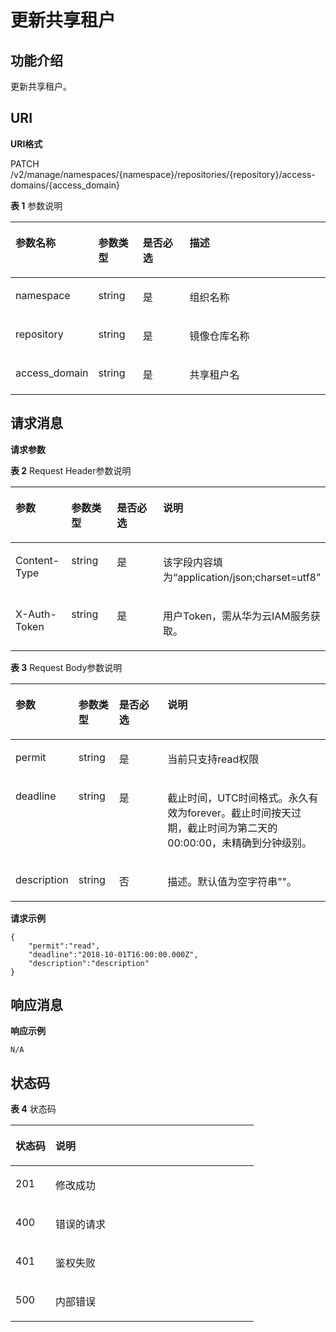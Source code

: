 # 更新共享租户<a name="swr_02_0072"></a>

## 功能介绍<a name="se03aae4436e64394a95dc13b6f233898"></a>

更新共享租户。

## URI<a name="s476df674307e4b04b9545f9575dde042"></a>

**URI格式**

PATCH /v2/manage/namespaces/\{namespace\}/repositories/\{repository\}/access-domains/\{access\_domain\}

**表 1**  参数说明

<a name="table11843162810214"></a>
<table><thead align="left"><tr id="row20843172818213"><th class="cellrowborder" valign="top" width="18.22%" id="mcps1.2.5.1.1"><p id="p3843528621"><a name="p3843528621"></a><a name="p3843528621"></a>参数名称</p>
</th>
<th class="cellrowborder" valign="top" width="14.56%" id="mcps1.2.5.1.2"><p id="p3467112312474"><a name="p3467112312474"></a><a name="p3467112312474"></a>参数类型</p>
</th>
<th class="cellrowborder" valign="top" width="16.220000000000002%" id="mcps1.2.5.1.3"><p id="p12469202344715"><a name="p12469202344715"></a><a name="p12469202344715"></a>是否必选</p>
</th>
<th class="cellrowborder" valign="top" width="51%" id="mcps1.2.5.1.4"><p id="p1584342811211"><a name="p1584342811211"></a><a name="p1584342811211"></a>描述</p>
</th>
</tr>
</thead>
<tbody><tr id="row1084316281925"><td class="cellrowborder" valign="top" width="18.22%" headers="mcps1.2.5.1.1 "><p id="p6843228526"><a name="p6843228526"></a><a name="p6843228526"></a>namespace</p>
</td>
<td class="cellrowborder" valign="top" width="14.56%" headers="mcps1.2.5.1.2 "><p id="p93078308475"><a name="p93078308475"></a><a name="p93078308475"></a>string</p>
</td>
<td class="cellrowborder" valign="top" width="16.220000000000002%" headers="mcps1.2.5.1.3 "><p id="p7309153012478"><a name="p7309153012478"></a><a name="p7309153012478"></a>是</p>
</td>
<td class="cellrowborder" valign="top" width="51%" headers="mcps1.2.5.1.4 "><p id="p85037015469"><a name="p85037015469"></a><a name="p85037015469"></a>组织名称</p>
</td>
</tr>
<tr id="row1319321944420"><td class="cellrowborder" valign="top" width="18.22%" headers="mcps1.2.5.1.1 "><p id="p919315194441"><a name="p919315194441"></a><a name="p919315194441"></a>repository</p>
</td>
<td class="cellrowborder" valign="top" width="14.56%" headers="mcps1.2.5.1.2 "><p id="p631033004712"><a name="p631033004712"></a><a name="p631033004712"></a>string</p>
</td>
<td class="cellrowborder" valign="top" width="16.220000000000002%" headers="mcps1.2.5.1.3 "><p id="p183131330134716"><a name="p183131330134716"></a><a name="p183131330134716"></a>是</p>
</td>
<td class="cellrowborder" valign="top" width="51%" headers="mcps1.2.5.1.4 "><p id="p13193201924411"><a name="p13193201924411"></a><a name="p13193201924411"></a>镜像仓库名称</p>
</td>
</tr>
<tr id="row177081913132710"><td class="cellrowborder" valign="top" width="18.22%" headers="mcps1.2.5.1.1 "><p id="p167081513102715"><a name="p167081513102715"></a><a name="p167081513102715"></a>access_domain</p>
</td>
<td class="cellrowborder" valign="top" width="14.56%" headers="mcps1.2.5.1.2 "><p id="p125891433194717"><a name="p125891433194717"></a><a name="p125891433194717"></a>string</p>
</td>
<td class="cellrowborder" valign="top" width="16.220000000000002%" headers="mcps1.2.5.1.3 "><p id="p659016333471"><a name="p659016333471"></a><a name="p659016333471"></a>是</p>
</td>
<td class="cellrowborder" valign="top" width="51%" headers="mcps1.2.5.1.4 "><p id="p13708313122716"><a name="p13708313122716"></a><a name="p13708313122716"></a>共享租户名</p>
</td>
</tr>
</tbody>
</table>

## 请求消息<a name="s8246d3afdd6f44dc817ce0c3f2ac7d53"></a>

**请求参数**

**表 2**  Request Header参数说明

<a name="table1410410571231"></a>
<table><thead align="left"><tr id="row5107125716318"><th class="cellrowborder" valign="top" width="17.790000000000003%" id="mcps1.2.5.1.1"><p id="p810811571237"><a name="p810811571237"></a><a name="p810811571237"></a>参数</p>
</th>
<th class="cellrowborder" valign="top" width="14.900000000000002%" id="mcps1.2.5.1.2"><p id="p2011016570315"><a name="p2011016570315"></a><a name="p2011016570315"></a>参数类型</p>
</th>
<th class="cellrowborder" valign="top" width="15.950000000000003%" id="mcps1.2.5.1.3"><p id="p1311119571031"><a name="p1311119571031"></a><a name="p1311119571031"></a>是否必选</p>
</th>
<th class="cellrowborder" valign="top" width="51.36000000000001%" id="mcps1.2.5.1.4"><p id="p19113185715315"><a name="p19113185715315"></a><a name="p19113185715315"></a>说明</p>
</th>
</tr>
</thead>
<tbody><tr id="row10114145712314"><td class="cellrowborder" valign="top" width="17.790000000000003%" headers="mcps1.2.5.1.1 "><p id="p20115185717310"><a name="p20115185717310"></a><a name="p20115185717310"></a>Content-Type</p>
</td>
<td class="cellrowborder" valign="top" width="14.900000000000002%" headers="mcps1.2.5.1.2 "><p id="p15117857734"><a name="p15117857734"></a><a name="p15117857734"></a>string</p>
</td>
<td class="cellrowborder" valign="top" width="15.950000000000003%" headers="mcps1.2.5.1.3 "><p id="p1611814571310"><a name="p1611814571310"></a><a name="p1611814571310"></a>是</p>
</td>
<td class="cellrowborder" valign="top" width="51.36000000000001%" headers="mcps1.2.5.1.4 "><p id="p811912575313"><a name="p811912575313"></a><a name="p811912575313"></a>该字段内容填为“application/json;charset=utf8”</p>
</td>
</tr>
<tr id="row2120115718316"><td class="cellrowborder" valign="top" width="17.790000000000003%" headers="mcps1.2.5.1.1 "><p id="p1212175719310"><a name="p1212175719310"></a><a name="p1212175719310"></a>X-Auth-Token</p>
</td>
<td class="cellrowborder" valign="top" width="14.900000000000002%" headers="mcps1.2.5.1.2 "><p id="p212212571234"><a name="p212212571234"></a><a name="p212212571234"></a>string</p>
</td>
<td class="cellrowborder" valign="top" width="15.950000000000003%" headers="mcps1.2.5.1.3 "><p id="p161241557533"><a name="p161241557533"></a><a name="p161241557533"></a>是</p>
</td>
<td class="cellrowborder" valign="top" width="51.36000000000001%" headers="mcps1.2.5.1.4 "><p id="p11126145719312"><a name="p11126145719312"></a><a name="p11126145719312"></a>用户Token，需从华为云IAM服务获取。</p>
</td>
</tr>
</tbody>
</table>

**表 3**  Request Body参数说明

<a name="table129941514855"></a>
<table><thead align="left"><tr id="row1111415559"><th class="cellrowborder" valign="top" width="17%" id="mcps1.2.5.1.1"><p id="p162815458"><a name="p162815458"></a><a name="p162815458"></a>参数</p>
</th>
<th class="cellrowborder" valign="top" width="13%" id="mcps1.2.5.1.2"><p id="p1131615955"><a name="p1131615955"></a><a name="p1131615955"></a>参数类型</p>
</th>
<th class="cellrowborder" valign="top" width="16%" id="mcps1.2.5.1.3"><p id="p4491516511"><a name="p4491516511"></a><a name="p4491516511"></a>是否必选</p>
</th>
<th class="cellrowborder" valign="top" width="54%" id="mcps1.2.5.1.4"><p id="p7612153511"><a name="p7612153511"></a><a name="p7612153511"></a>说明</p>
</th>
</tr>
</thead>
<tbody><tr id="row14116102041010"><td class="cellrowborder" valign="top" width="17%" headers="mcps1.2.5.1.1 "><p id="p151171720181020"><a name="p151171720181020"></a><a name="p151171720181020"></a>permit</p>
</td>
<td class="cellrowborder" valign="top" width="13%" headers="mcps1.2.5.1.2 "><p id="p15117420191012"><a name="p15117420191012"></a><a name="p15117420191012"></a>string</p>
</td>
<td class="cellrowborder" valign="top" width="16%" headers="mcps1.2.5.1.3 "><p id="p8117320111011"><a name="p8117320111011"></a><a name="p8117320111011"></a>是</p>
</td>
<td class="cellrowborder" valign="top" width="54%" headers="mcps1.2.5.1.4 "><p id="p31177205103"><a name="p31177205103"></a><a name="p31177205103"></a>当前只支持read权限</p>
</td>
</tr>
<tr id="row10426185741019"><td class="cellrowborder" valign="top" width="17%" headers="mcps1.2.5.1.1 "><p id="p74261957121020"><a name="p74261957121020"></a><a name="p74261957121020"></a>deadline</p>
</td>
<td class="cellrowborder" valign="top" width="13%" headers="mcps1.2.5.1.2 "><p id="p34261757141016"><a name="p34261757141016"></a><a name="p34261757141016"></a>string</p>
</td>
<td class="cellrowborder" valign="top" width="16%" headers="mcps1.2.5.1.3 "><p id="p106651856111"><a name="p106651856111"></a><a name="p106651856111"></a>是</p>
</td>
<td class="cellrowborder" valign="top" width="54%" headers="mcps1.2.5.1.4 "><p id="p11427155712106"><a name="p11427155712106"></a><a name="p11427155712106"></a>截止时间，UTC时间格式。永久有效为forever。截止时间按天过期，截止时间为第二天的00:00:00，未精确到分钟级别。</p>
</td>
</tr>
<tr id="row1930349121111"><td class="cellrowborder" valign="top" width="17%" headers="mcps1.2.5.1.1 "><p id="p1630417961115"><a name="p1630417961115"></a><a name="p1630417961115"></a>description</p>
</td>
<td class="cellrowborder" valign="top" width="13%" headers="mcps1.2.5.1.2 "><p id="p130415920113"><a name="p130415920113"></a><a name="p130415920113"></a>string</p>
</td>
<td class="cellrowborder" valign="top" width="16%" headers="mcps1.2.5.1.3 "><p id="p1947332611108"><a name="p1947332611108"></a><a name="p1947332611108"></a>否</p>
</td>
<td class="cellrowborder" valign="top" width="54%" headers="mcps1.2.5.1.4 "><p id="p1230420914115"><a name="p1230420914115"></a><a name="p1230420914115"></a>描述。默认值为空字符串""。</p>
</td>
</tr>
</tbody>
</table>

**请求示例**

```
{
    "permit":"read",
    "deadline":"2018-10-01T16:00:00.000Z",
    "description":"description"
}
```

## 响应消息<a name="sab9be5ce850743859bb238e072f8d1f2"></a>

**响应示例**

```
N/A
```

## 状态码<a name="s336c1dbc7af446a1b3cc077ea3f82fc9"></a>

**表 4**  状态码

<a name="t33d02fa79e8443868a71c99f411610a5"></a>
<table><thead align="left"><tr id="r9eb80d64e8f34d0db940daa95fc929dd"><th class="cellrowborder" valign="top" width="16.439999999999998%" id="mcps1.2.3.1.1"><p id="a7e51ed73a71e4dc29d0dd4aae3016632"><a name="a7e51ed73a71e4dc29d0dd4aae3016632"></a><a name="a7e51ed73a71e4dc29d0dd4aae3016632"></a>状态码</p>
</th>
<th class="cellrowborder" valign="top" width="83.56%" id="mcps1.2.3.1.2"><p id="aa802d02e21c944f1863435a0d11c7ec1"><a name="aa802d02e21c944f1863435a0d11c7ec1"></a><a name="aa802d02e21c944f1863435a0d11c7ec1"></a>说明</p>
</th>
</tr>
</thead>
<tbody><tr id="r1cc0192c651444db882dde750b14be23"><td class="cellrowborder" valign="top" width="16.439999999999998%" headers="mcps1.2.3.1.1 "><p id="a6a3639a3cb154e17b95c5076c8036471"><a name="a6a3639a3cb154e17b95c5076c8036471"></a><a name="a6a3639a3cb154e17b95c5076c8036471"></a>201</p>
</td>
<td class="cellrowborder" valign="top" width="83.56%" headers="mcps1.2.3.1.2 "><p id="p14504142233912"><a name="p14504142233912"></a><a name="p14504142233912"></a>修改成功</p>
</td>
</tr>
<tr id="r0bd68000afe546dd9c7a8d3a05991a04"><td class="cellrowborder" valign="top" width="16.439999999999998%" headers="mcps1.2.3.1.1 "><p id="ad46ccdc6b7e04df3b6b5679f7606f434"><a name="ad46ccdc6b7e04df3b6b5679f7606f434"></a><a name="ad46ccdc6b7e04df3b6b5679f7606f434"></a>400</p>
</td>
<td class="cellrowborder" valign="top" width="83.56%" headers="mcps1.2.3.1.2 "><p id="a1f2e8d58145d461781428d28f07a5351"><a name="a1f2e8d58145d461781428d28f07a5351"></a><a name="a1f2e8d58145d461781428d28f07a5351"></a>错误的请求</p>
</td>
</tr>
<tr id="row059261364320"><td class="cellrowborder" valign="top" width="16.439999999999998%" headers="mcps1.2.3.1.1 "><p id="p059261310438"><a name="p059261310438"></a><a name="p059261310438"></a>401</p>
</td>
<td class="cellrowborder" valign="top" width="83.56%" headers="mcps1.2.3.1.2 "><p id="p759261314433"><a name="p759261314433"></a><a name="p759261314433"></a>鉴权失败</p>
</td>
</tr>
<tr id="r19bdef782c164c93917f897241e521f8"><td class="cellrowborder" valign="top" width="16.439999999999998%" headers="mcps1.2.3.1.1 "><p id="a7da68e311c0f4267bacf3cbdb71d1ead"><a name="a7da68e311c0f4267bacf3cbdb71d1ead"></a><a name="a7da68e311c0f4267bacf3cbdb71d1ead"></a>500</p>
</td>
<td class="cellrowborder" valign="top" width="83.56%" headers="mcps1.2.3.1.2 "><p id="aa6fd12cedd8841e29eeeca27c1bdea1a"><a name="aa6fd12cedd8841e29eeeca27c1bdea1a"></a><a name="aa6fd12cedd8841e29eeeca27c1bdea1a"></a>内部错误</p>
</td>
</tr>
</tbody>
</table>

